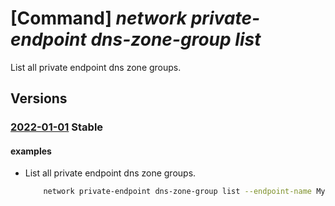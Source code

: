 # [Command] _network private-endpoint dns-zone-group list_

List all private endpoint dns zone groups.

## Versions

### [2022-01-01](/Resources/mgmt-plane/L3N1YnNjcmlwdGlvbnMve30vcmVzb3VyY2Vncm91cHMve30vcHJvdmlkZXJzL21pY3Jvc29mdC5uZXR3b3JrL3ByaXZhdGVlbmRwb2ludHMve30vcHJpdmF0ZWRuc3pvbmVncm91cHM=/2022-01-01.xml) **Stable**

<!-- mgmt-plane /subscriptions/{}/resourcegroups/{}/providers/microsoft.network/privateendpoints/{}/privatednszonegroups 2022-01-01 -->

#### examples

- List all private endpoint dns zone groups.
    ```bash
        network private-endpoint dns-zone-group list --endpoint-name MyEndpoint --resource-group MyResourceGroup
    ```
